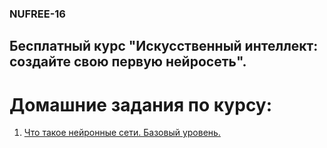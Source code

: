 ### NUFREE-16
## Бесплатный курс "Искусственный интеллект: создайте свою первую нейросеть".


# Домашние задания по курсу:

1. [Что такое нейронные сети. Базовый уровень.](Homeworks/Homework_01_base.md)
